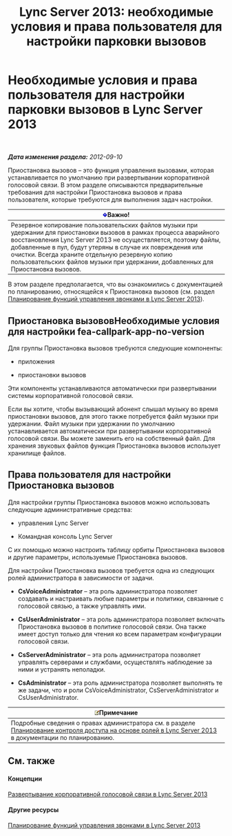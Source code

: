 ﻿---
title: 'Lync Server 2013: необходимые условия и права пользователя для настройки парковки вызовов'
TOCTitle: Необходимые условия и права пользователя для настройки парковки вызовов
ms:assetid: 25b8cfe0-e4e7-487c-9e78-8c040f629059
ms:mtpsurl: https://technet.microsoft.com/ru-ru/library/Gg425730(v=OCS.15)
ms:contentKeyID: 49309217
ms.date: 05/19/2016
mtps_version: v=OCS.15
ms.translationtype: HT
---

# Необходимые условия и права пользователя для настройки парковки вызовов в Lync Server 2013

 

_**Дата изменения раздела:** 2012-09-10_

Приостановка вызовов – это функция управления вызовами, которая устанавливается по умолчанию при развертывании корпоративной голосовой связи. В этом разделе описываются предварительные требования для настройки Приостановка вызовов и права пользователя, которые требуются для выполнения задач настройки.

<table>
<thead>
<tr class="header">
<th><img src="images/JJ618369.important(OCS.15).gif" title="important" alt="important" />Важно!</th>
</tr>
</thead>
<tbody>
<tr class="odd">
<td>Резервное копирование пользовательских файлов музыки при удержании для приостановки вызовов в рамках процесса аварийного восстановления Lync Server 2013 не осуществляется, поэтому файлы, добавленные в пул, будут утеряны в случае их повреждения или очистки. Всегда храните отдельную резервную копию пользовательских файлов музыки при удержании, добавленных для Приостановка вызовов.</td>
</tr>
</tbody>
</table>


В этом разделе предполагается, что вы ознакомились с документацией по планированию, относящейся к Приостановка вызовов (см. раздел [Планирование функций управления звонками в Lync Server 2013](lync-server-2013-planning-for-call-management-features.md)).

## Приостановка вызововНеобходимые условия для настройки fea-callpark-app-no-version

Для группы Приостановка вызовов требуются следующие компоненты:

  - приложения

  - приостановки вызовов

Эти компоненты устанавливаются автоматически при развертывании системы корпоративной голосовой связи.

Если вы хотите, чтобы вызывающий абонент слышал музыку во время приостановки вызовов, для этого также потребуется файл музыки при удержании. Файл музыки при удержании по умолчанию устанавливается автоматически при развертывании корпоративной голосовой связи. Вы можете заменить его на собственный файл. Для хранения звуковых файлов функция Приостановка вызовов использует хранилище файлов.

## Права пользователя для настройки Приостановка вызовов

Для настройки группы Приостановка вызовов можно использовать следующие административные средства:

  - управления Lync Server

  - Командная консоль Lync Server

С их помощью можно настроить таблицу орбиты Приостановка вызовов и другие параметры, используемые Приостановка вызовов.

Для настройки Приостановка вызовов требуется одна из следующих ролей администратора в зависимости от задачи.

  - **CsVoiceAdministrator** – эта роль администратора позволяет создавать и настраивать любые параметры и политики, связанные с голосовой связью, а также управлять ими.

  - **CsUserAdministrator** – эта роль администратора позволяет включать Приостановка вызовов в политике голосовой связи. Она также имеет доступ только для чтения ко всем параметрам конфигурации голосовой связи.

  - **CsServerAdministrator** – эта роль администратора позволяет управлять серверами и службами, осуществлять наблюдение за ними и устранять неполадки.

  - **CsAdministrator** – эта роль администратора позволяет выполнять те же задачи, что и роли CsVoiceAdministrator, CsServerAdministrator и CsUserAdministrator.

<table>
<thead>
<tr class="header">
<th><img src="images/Gg398412.note(OCS.15).gif" title="note" alt="note" />Примечание</th>
</tr>
</thead>
<tbody>
<tr class="odd">
<td>Подробные сведения о правах администратора см. в разделе <a href="lync-server-2013-planning-for-role-based-access-control.md">Планирование контроля доступа на основе ролей в Lync Server 2013</a> в документации по планированию.</td>
</tr>
</tbody>
</table>


## См. также

#### Концепции

[Развертывание корпоративной голосовой связи в Lync Server 2013](lync-server-2013-deploying-enterprise-voice.md)  

#### Другие ресурсы

[Планирование функций управления звонками в Lync Server 2013](lync-server-2013-planning-for-call-management-features.md)

